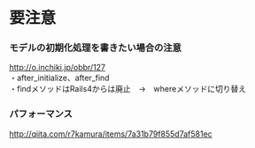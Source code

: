
# 要注意


### モデルの初期化処理を書きたい場合の注意
http://o.inchiki.jp/obbr/127  
・after_initialize、after_find  
・findメソッドはRails4からは廃止　→　whereメソッドに切り替え  

### パフォーマンス
http://qiita.com/r7kamura/items/7a31b79f855d7af581ec  




